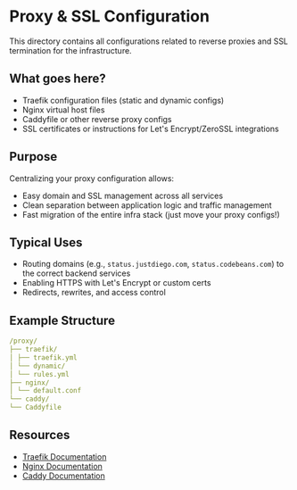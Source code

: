 # Proxy & SSL Configuration

This directory contains all configurations related to reverse proxies and SSL termination for the infrastructure.

## What goes here?
- Traefik configuration files (static and dynamic configs)
- Nginx virtual host files
- Caddyfile or other reverse proxy configs
- SSL certificates or instructions for Let's Encrypt/ZeroSSL integrations

## Purpose

Centralizing your proxy configuration allows:
- Easy domain and SSL management across all services
- Clean separation between application logic and traffic management
- Fast migration of the entire infra stack (just move your proxy configs!)

## Typical Uses

- Routing domains (e.g., `status.justdiego.com`, `status.codebeans.com`) to the correct backend services
- Enabling HTTPS with Let's Encrypt or custom certs
- Redirects, rewrites, and access control

## Example Structure

```yaml
/proxy/
├── traefik/
│ ├── traefik.yml
│ └── dynamic/
│ └── rules.yml
├── nginx/
│ └── default.conf
└── caddy/
└── Caddyfile
```

## Resources

- [Traefik Documentation](https://doc.traefik.io/traefik/)
- [Nginx Documentation](https://nginx.org/en/docs/)
- [Caddy Documentation](https://caddyserver.com/docs/)